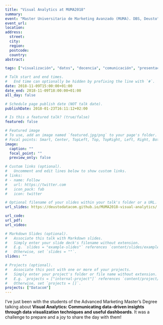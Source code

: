 ```yaml
---
title: "Visual Analytics at MUMA2018"
summary: 
event: "Master Universitario de Marketing Avanzado (MUMA). DBS, Deusto"
event_url:
location:
address:
  street:
  city:
  region:
  postcode:
  country:
abstract:

tags: ["visualización", "datos", "docencia", "comunicación", "presentación"]

# Talk start and end times.
#   End time can optionally be hidden by prefixing the line with `#`.
date: 2018-11-09T15:00:00+01:00
date_end: 2018-11-09T18:00:00+01:00
all_day: false

# Schedule page publish date (NOT talk date).
publishDate: 2018-01-23T16:11:12+02:00

# Is this a featured talk? (true/false)
featured: false

# Featured image
# To use, add an image named `featured.jpg/png` to your page's folder. 
# Focal points: Smart, Center, TopLeft, Top, TopRight, Left, Right, BottomLeft, Bottom, BottomRight.
image:
  caption: ""
  focal_point: ""
  preview_only: false

# Custom links (optional).
#   Uncomment and edit lines below to show custom links.
# links:
# - name: Follow
#   url: https://twitter.com
#   icon_pack: fab
#   icon: twitter

# Optional filename of your slides within your talk's folder or a URL.
url_slides: https://deustodatacom.github.io/MUMA2018-visual-analytics/

url_code:
url_pdf:
url_video:

# Markdown Slides (optional).
#   Associate this talk with Markdown slides.
#   Simply enter your slide deck's filename without extension.
#   E.g. `slides = "example-slides"` references `content/slides/example-slides.md`.
#   Otherwise, set `slides = ""`.
slides: ""

# Projects (optional).
#   Associate this post with one or more of your projects.
#   Simply enter your project's folder or file name without extension.
#   E.g. `projects = ["internal-project"]` references `content/project/deep-learning/index.md`.
#   Otherwise, set `projects = []`.
projects: ["Datacom"]
---
```


I’ve just been with the students of the Advanced Marketing Master’s Degree talking about **Visual Analytics: Communicating data-driven insights through data visualization techniques and useful dashboards**. It was a challenge to prepare and a joy to share the day with them!

<!-- <iframe width="100%" height="450" src="https://deustodatacom.github.io/MUMA2018-visual-analytics/#/title-slide" frameborder="0" allowfullscreen></iframe> -->
